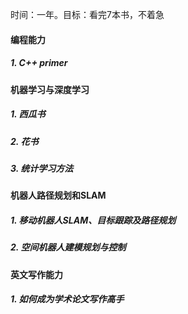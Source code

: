 时间：一年。目标：看完7本书，不着急
#### 编程能力
##### 1. C++ primer
#### 机器学习与深度学习
##### 1. 西瓜书
##### 2. 花书
##### 3. 统计学习方法
#### 机器人路径规划和SLAM
##### 1. 移动机器人SLAM、目标跟踪及路径规划
##### 2. 空间机器人建模规划与控制
#### 英文写作能力
##### 1. 如何成为学术论文写作高手